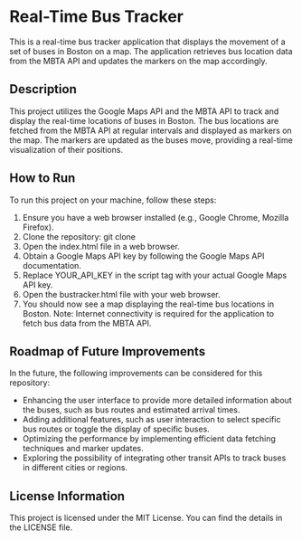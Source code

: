 # Real-Time Bus Tracker
This is a real-time bus tracker application that displays the movement of a set of buses in Boston on a map. The application retrieves bus location data from the MBTA API and updates the markers on the map accordingly.

## Description
This project utilizes the Google Maps API and the MBTA API to track and display the real-time locations of buses in Boston. The bus locations are fetched from the MBTA API at regular intervals and displayed as markers on the map. The markers are updated as the buses move, providing a real-time visualization of their positions.

## How to Run
To run this project on your machine, follow these steps:

1. Ensure you have a web browser installed (e.g., Google Chrome, Mozilla Firefox).
2. Clone the repository: git clone <repository-url>
3. Open the index.html file in a web browser.
4. Obtain a Google Maps API key by following the Google Maps API documentation.
5. Replace YOUR_API_KEY in the script tag with your actual Google Maps API key.
6. Open the bustracker.html file with your web browser.
7. You should now see a map displaying the real-time bus locations in Boston.
Note: Internet connectivity is required for the application to fetch bus data from the MBTA API.

## Roadmap of Future Improvements
In the future, the following improvements can be considered for this repository:

- Enhancing the user interface to provide more detailed information about the buses, such as bus routes and estimated arrival times.
- Adding additional features, such as user interaction to select specific bus routes or toggle the display of specific buses.
- Optimizing the performance by implementing efficient data fetching techniques and marker updates.
- Exploring the possibility of integrating other transit APIs to track buses in different cities or regions.
## License Information
This project is licensed under the MIT License. You can find the details in the LICENSE file.
